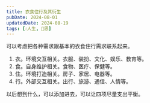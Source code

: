```yaml
---
title: 衣食住行及其衍生
pubDate: 2024-08-01
updatedDate: 2024-08-19
tags: [💧人生, 🤔思]
---
```


可以考虑把各种需求跟基本的衣食住行需求联系起来。

1. 衣。环境交互相关。衣服、装扮、文化、娱乐、教育等。
2. 食。自身维护相关。食物、医疗、保健等。
3. 住。环境打造相关。房子、家居、电器等。
4. 行。外部交互相关。出行、旅游、通信、人情等。

以后想到什么，可以添加进去，可以让四项尽量支出平衡。
